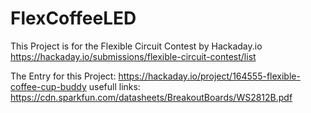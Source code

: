 # FlexCoffeeLED

This Project is for the Flexible Circuit Contest by Hackaday.io
https://hackaday.io/submissions/flexible-circuit-contest/list

The Entry for this Project: https://hackaday.io/project/164555-flexible-coffee-cup-buddy
usefull links:
https://cdn.sparkfun.com/datasheets/BreakoutBoards/WS2812B.pdf
